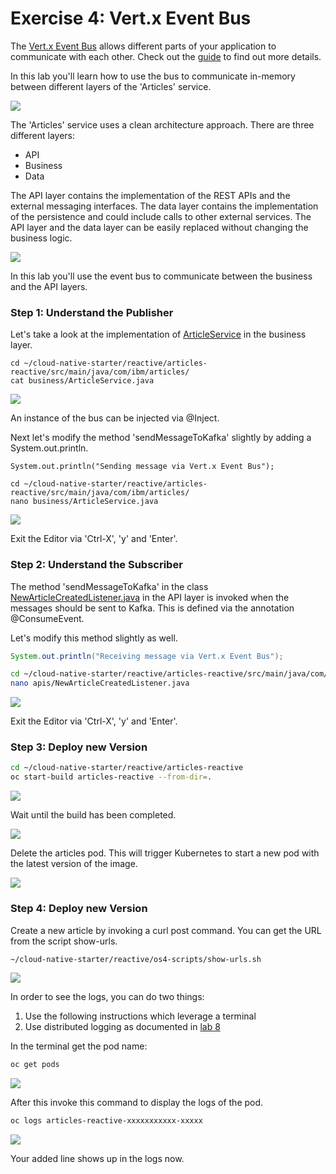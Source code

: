 # Exercise 4: Vert.x Event Bus

The [Vert.x Event Bus](https://vertx.io/docs/vertx-core/java/#event_bus) allows different parts of your application to communicate with each other. Check out the [guide](https://quarkus.io/guides/reactive-messaging) to find out more details.

In this lab you'll learn how to use the bus to communicate in-memory between different layers of the 'Articles' service.

![](../../images/event-bus1.png)

The 'Articles' service uses a clean architecture approach. There are three different layers:

* API
* Business
* Data

The API layer contains the implementation of the REST APIs and the external messaging interfaces. The data layer contains the implementation of the persistence and could include calls to other external services. The API layer and the data layer can be easily replaced without changing the business logic.

![](../../images/event-bus2.png)

In this lab you'll use the event bus to communicate between the business and the API layers.

### Step 1: Understand the Publisher

Let's take a look at the implementation of [ArticleService](https://github.com/IBM/cloud-native-starter/blob/master/reactive/articles-reactive/src/main/java/com/ibm/articles/business/ArticleService.java) in the business layer.

```
cd ~/cloud-native-starter/reactive/articles-reactive/src/main/java/com/ibm/articles/
cat business/ArticleService.java
```

![](../../images/event-bus3.png)

An instance of the bus can be injected via @Inject.

Next let's modify the method 'sendMessageToKafka' slightly by adding a System.out.println.

```
System.out.println("Sending message via Vert.x Event Bus");
```

```
cd ~/cloud-native-starter/reactive/articles-reactive/src/main/java/com/ibm/articles/
nano business/ArticleService.java
```

![](../../images/event-bus4.png)

Exit the Editor via 'Ctrl-X', 'y' and 'Enter'.

### Step 2: Understand the Subscriber

The method 'sendMessageToKafka' in the class [NewArticleCreatedListener.java](https://github.com/IBM/cloud-native-starter/blob/master/reactive/articles-reactive/src/main/java/com/ibm/articles/apis/NewArticleCreatedListener.java) in the API layer is invoked when the messages should be sent to Kafka. This is defined via the annotation @ConsumeEvent.

Let's modify this method slightly as well.

```java
System.out.println("Receiving message via Vert.x Event Bus");
```

```sh
cd ~/cloud-native-starter/reactive/articles-reactive/src/main/java/com/ibm/articles/
nano apis/NewArticleCreatedListener.java
```

![](../../images/event-bus5.png)

Exit the Editor via 'Ctrl-X', 'y' and 'Enter'.

### Step 3: Deploy new Version

```sh
cd ~/cloud-native-starter/reactive/articles-reactive
oc start-build articles-reactive --from-dir=.
```

![](../../images/event-bus6.png)

Wait until the build has been completed.

![](../../images/event-bus7.png)

Delete the articles pod. This will trigger Kubernetes to start a new pod with the latest version of the image.

![](../../images/event-bus8.png)

### Step 4: Deploy new Version

Create a new article by invoking a curl post command. You can get the URL from the script show-urls.

```sh
~/cloud-native-starter/reactive/os4-scripts/show-urls.sh
```

![](../../images/microprofile-kafka8.png)

In order to see the logs, you can do two things:

1. Use the following instructions which leverage a terminal
2. Use distributed logging as documented in [lab 8](lab8.md)

In the terminal get the pod name:

```sh
oc get pods
```

![](../../images/event-bus9.png)

After this invoke this command to display the logs of the pod.

```sh
oc logs articles-reactive-xxxxxxxxxxx-xxxxx
```

![](../../images/event-bus10.png)

Your added line shows up in the logs now.
